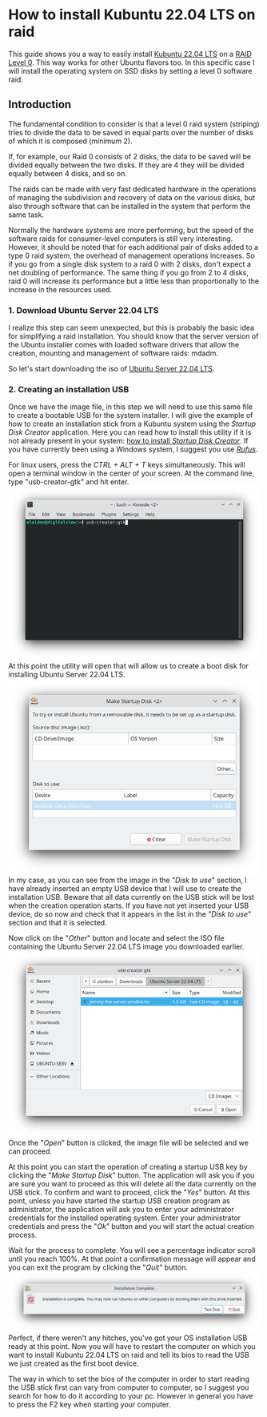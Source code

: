 # How to install Kubuntu 22.04 LTS on raid
This guide shows you a way to easily install [Kubuntu 22.04 LTS](https://kubuntu.org/getkubuntu/ "Kubuntu 22.04 LTS") on a [RAID Level 0](https://en.wikipedia.org/wiki/RAID "RAID"). This way works for other Ubuntu flavors too. In this specific case I will install the operating system on SSD disks by setting a level 0 software raid.

## Introduction
The fundamental condition to consider is that a level 0 raid system (striping) tries to divide the data to be saved in equal parts over the number of disks of which it is composed (minimum 2).

If, for example, our Raid 0 consists of 2 disks, the data to be saved will be divided equally between the two disks. If they are 4 they will be divided equally between 4 disks, and so on.

The raids can be made with very fast dedicated hardware in the operations of managing the subdivision and recovery of data on the various disks, but also through software that can be installed in the system that perform the same task.

Normally the hardware systems are more performing, but the speed of the software raids for consumer-level computers is still very interesting. However, it should be noted that for each additional pair of disks added to a type 0 raid system, the overhead of management operations increases. So if you go from a single disk system to a raid 0 with 2 disks, don't expect a net doubling of performance. The same thing if you go from 2 to 4 disks, raid 0 will increase its performance but a little less than proportionally to the increase in the resources used.

### 1. Download Ubuntu Server 22.04 LTS
I realize this step can seem unexpected, but this is probably the basic idea for simplifying a raid installation. You should know that the server version of the Ubuntu installer comes with loaded software drivers that allow the creation, mounting and management of software raids: mdadm.

So let's start downloading the iso of [Ubuntu Server 22.04 LTS](https://cdimage.ubuntu.com/ubuntu-server/daily-live/current/jammy-live-server-amd64.iso "Ubuntu Server 22.04 LTS").

### 2. Creating an installation USB
Once we have the image file, in this step we will need to use this same file to create a bootable USB for the system installer. I will give the example of how to create an installation stick from a Kubuntu system using the *Startup Disk Creator* application. Here you can read how to install this utility if it is not already present in your system: [how to install *Startup Disk Creator*](https://www.how2shout.com/linux/create-live-bootable-usb-using-ubuntu-20-04s-startup-disk-creator/ "how to install *Startup Disk Creator*").
If you have currently been using a Windows system, I suggest you use [*Rufus*](https://rufus.ie/en/ "*Rufus*").

For linux users, press the *CTRL + ALT + T* keys simultaneously. This will open a terminal window in the center of your screen. At the command line, type "usb-creator-gtk" and hit enter.
<img src="https://raw.githubusercontent.com/lorenzostefanopiscioli/install-kubuntu-on-raid-disk/main/guide-images/ubuntu-terminal-run-usb-creator-gtk.png"></br>At this point the utility will open that will allow us to create a boot disk for installing Ubuntu Server 22.04 LTS.
<img src="https://raw.githubusercontent.com/lorenzostefanopiscioli/install-kubuntu-on-raid-disk/main/guide-images/usb-creator-gtk.png"></br>
In my case, as you can see from the image in the "*Disk to use*" section, I have already inserted an empty USB device that I will use to create the installation USB. Beware that all data currently on the USB stick will be lost when the creation operation starts.
If you have not yet inserted your USB device, do so now and check that it appears in the list in the "*Disk to use*" section and that it is selected.

Now click on the "*Other*" button and locate and select the ISO file containing the Ubuntu Server 22.04 LTS image you downloaded earlier.
<img src="https://raw.githubusercontent.com/lorenzostefanopiscioli/install-kubuntu-on-raid-disk/main/guide-images/choose-ubuntu-iso-from-disk.png"></br>
Once the "*Open*" button is clicked, the image file will be selected and we can proceed.

At this point you can start the operation of creating a startup USB key by clicking the "*Make Startup Disk*" button. The application will ask you if you are sure you want to proceed as this will delete all the data currently on the USB stick. To confirm and want to proceed, click the "*Yes*" button. At this point, unless you have started the startup USB creation program as administrator, the application will ask you to enter your administrator credentials for the installed operating system. Enter your administrator credentials and press the "*Ok*" button and you will start the actual creation process.

Wait for the process to complete. You will see a percentage indicator scroll until you reach 100%. At that point a confirmation message will appear and you can exit the program by clicking the "*Quit*" button.
<img src="https://raw.githubusercontent.com/lorenzostefanopiscioli/install-kubuntu-on-raid-disk/main/guide-images/confirm-usb-bootable-created.png"></br>
Perfect, if there weren't any hitches, you've got your OS installation USB ready at this point.
Now you will have to restart the computer on which you want to install Kubuntu 22.04 LTS on raid and tell its bios to read the USB we just created as the first boot device.

The way in which to set the bios of the computer in order to start reading the USB stick first can vary from computer to computer, so I suggest you search for how to do it according to your pc.
However in general you have to press the F2 key when starting your computer.
